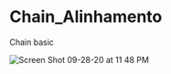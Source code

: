 # Chain_Alinhamento
Chain basic

![Screen Shot 09-28-20 at 11 48 PM](https://user-images.githubusercontent.com/69824139/94507246-b2924100-01e5-11eb-985e-6bf9d6ce3669.PNG)

